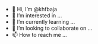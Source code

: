 - 👋 Hi, I’m @khfbaja
- 👀 I’m interested in ...
- 🌱 I’m currently learning ...
- 💞️ I’m looking to collaborate on ...
- 📫 How to reach me ...

<!---
khfbaja/khfbaja is a ✨ special ✨ repository because its `README.md` (this file) appears on your GitHub profile.
You can click the Preview link to take a look at your changes.
--->
